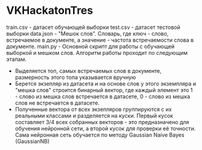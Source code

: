 # VKHackatonTres
train.csv - датасет обучающей выборки
test.csv - датасет тестовой выборки
data.json - "Мешок слов". Словарь, где ключ - слово, встречаемое в документе, а значение - частота встречаемости слова в документе.
main.py - Основной скрипт для работы с обучающей выборкой и мешком слов. Алгоритм работы проходит по следующим этапам. 
  - Выделяется топ, самых встречаемых слов в документе, размерность этого топа указывается вручную
  - Берется экзепляр из датасета и на основе слов у этого экземпляра и "мешка слов" строится бинарный вектор, где каждый элемент
    это 1 - слово из мешка слов встречается в датасете, 0 - слово из мешка слов не встречается в датасете.
  - Полученные вектора от всех экзепляров группируются с их реальными классами и разделяется на куски. Первый кусок составляет 3/4 
    всех собранных векторов - это предназначено для обучения нейронной сети, а второй кусок для проверки её точности.
Сама нейронная сеть обучается по методу Gaussian Naive Bayes (GaussianNB)
